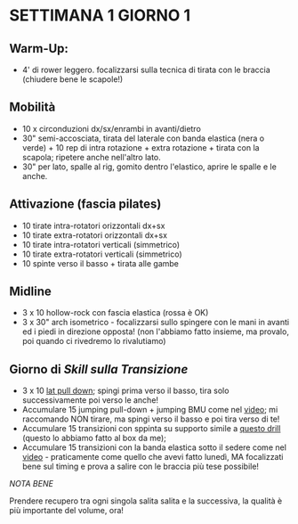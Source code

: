 # SETTIMANA 1 GIORNO 1

## Warm-Up:

 * 4' di rower leggero. focalizzarsi sulla tecnica di tirata con le braccia (chiudere bene le scapole!)

## Mobilità


 * 10 x circonduzioni dx/sx/enrambi in avanti/dietro 
 * 30" semi-accosciata, tirata del laterale con banda elastica (nera o verde) + 10 rep di intra rotazione + extra rotazione + tirata con la scapola; ripetere anche nell'altro lato.
 * 30" per lato, spalle al rig, gomito dentro l'elastico, aprire le spalle e le anche.

## Attivazione (fascia pilates)

 * 10 tirate intra-rotatori orizzontali dx+sx
 * 10 tirate extra-rotatori orizzontali dx+sx
 * 10 tirate intra-rotatori verticali (simmetrico)
 * 10 tirate extra-rotatori verticali (simmetrico)
 * 10 spinte verso il basso + tirata alle gambe

## Midline

 * 3 x 10 hollow-rock con fascia elastica (rossa è OK)
 * 3 x 30" arch isometrico - focalizzarsi sullo spingere con le mani in avanti ed i piedi in direzione opposta! (non l'abbiamo fatto insieme, ma provalo, poi quando ci rivedremo lo rivalutiamo)

## Giorno di _Skill sulla Transizione_

 * 3 x 10 [lat pull down](https://www.instagram.com/p/BvElqQvg_63/); spingi prima verso il basso, tira solo successivamente poi verso le anche!
 * Accumulare 15 jumping pull-down + jumping BMU come nel [video](https://www.instagram.com/p/CDKKS2kA3ny/); mi raccomando NON tirare, ma spingi verso il basso e poi tira verso di te!
 * Accumulare 15 transizioni con sppinta su supporto simile a [questo drill](https://www.instagram.com/p/BmHGfTXFQya/) (questo lo abbiamo fatto al box da me);
 * Accumulare 15 transizioni con la banda elastica sotto il sedere come nel [video](https://www.instagram.com/p/B9pkjw9gDPh/) - praticamente come quello che avevi fatto lunedì, MA focalizzati bene sul timing e prova a salire con le braccia più tese possibile!

*NOTA BENE*

Prendere recupero tra ogni singola salita salita e la successiva, la qualità è più importante del volume, ora!
